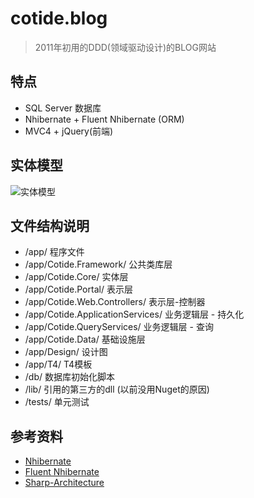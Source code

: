 # cotide.blog
>  2011年初用的DDD(领域驱动设计)的BLOG网站  

## 特点
* SQL Server 数据库
* Nhibernate + Fluent Nhibernate (ORM)  
* MVC4 + jQuery(前端)

## 实体模型  

![实体模型](http://ww1.sinaimg.cn/large/7c2c6ab7gy1fj5dc9o77tj20dr0f7t9p.jpg)
 
## 文件结构说明
* /app/ 程序文件
* /app/Cotide.Framework/ 公共类库层
* /app/Cotide.Core/ 实体层
* /app/Cotide.Portal/ 表示层
* /app/Cotide.Web.Controllers/ 表示层-控制器
* /app/Cotide.ApplicationServices/ 业务逻辑层 - 持久化
* /app/Cotide.QueryServices/  业务逻辑层 - 查询
* /app/Cotide.Data/ 基础设施层
* /app/Design/ 设计图
* /app/T4/ T4模板
* /db/ 数据库初始化脚本
* /lib/ 引用的第三方的dll (以前没用Nuget的原因)
* /tests/ 单元测试

## 参考资料
* [Nhibernate](https://github.com/nhibernate/nhibernate-core)
* [Fluent Nhibernate](https://github.com/jagregory/fluent-nhibernate)
* [Sharp-Architecture](https://github.com/sharparchitecture/Sharp-Architecture)
